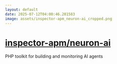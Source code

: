 ```yaml
---
layout: default
date: 2025-07-12T04:00:46.281583
image: assets/inspector-apm_neuron-ai_cropped.png
---
```


# [inspector-apm/neuron-ai](https://github.com/inspector-apm/neuron-ai)

PHP toolkit for building and monitoring AI agents
